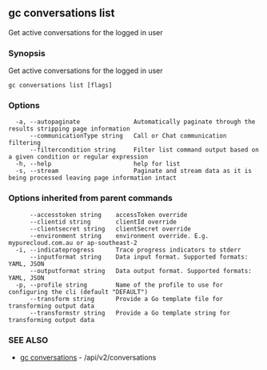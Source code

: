 ## gc conversations list

Get active conversations for the logged in user

### Synopsis

Get active conversations for the logged in user

```
gc conversations list [flags]
```

### Options

```
  -a, --autopaginate               Automatically paginate through the results stripping page information
      --communicationType string   Call or Chat communication filtering
      --filtercondition string     Filter list command output based on a given condition or regular expression
  -h, --help                       help for list
  -s, --stream                     Paginate and stream data as it is being processed leaving page information intact
```

### Options inherited from parent commands

```
      --accesstoken string    accessToken override
      --clientid string       clientId override
      --clientsecret string   clientSecret override
      --environment string    environment override. E.g. mypurecloud.com.au or ap-southeast-2
  -i, --indicateprogress      Trace progress indicators to stderr
      --inputformat string    Data input format. Supported formats: YAML, JSON
      --outputformat string   Data output format. Supported formats: YAML, JSON
  -p, --profile string        Name of the profile to use for configuring the cli (default "DEFAULT")
      --transform string      Provide a Go template file for transforming output data
      --transformstr string   Provide a Go template string for transforming output data
```

### SEE ALSO

* [gc conversations](gc_conversations.html)	 - /api/v2/conversations



